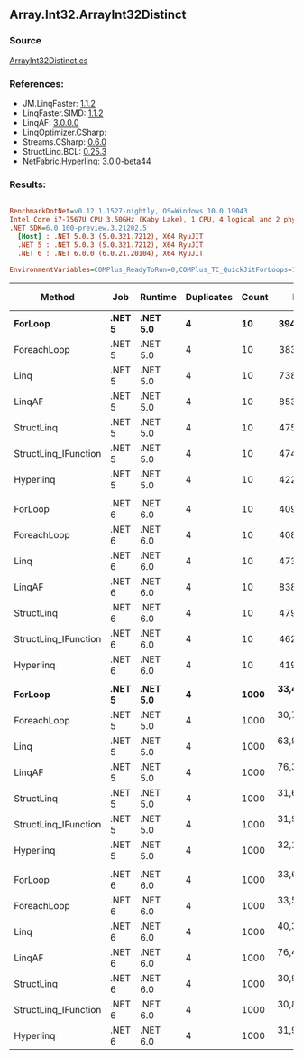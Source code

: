 ﻿## Array.Int32.ArrayInt32Distinct

### Source
[ArrayInt32Distinct.cs](../LinqBenchmarks/Array/Int32/ArrayInt32Distinct.cs)

### References:
- JM.LinqFaster: [1.1.2](https://www.nuget.org/packages/JM.LinqFaster/1.1.2)
- LinqFaster.SIMD: [1.1.2](https://www.nuget.org/packages/LinqFaster.SIMD/1.0.3)
- LinqAF: [3.0.0.0](https://www.nuget.org/packages/LinqAF/3.0.0.0)
- LinqOptimizer.CSharp: [](https://www.nuget.org/packages/LinqOptimizer.CSharp/)
- Streams.CSharp: [0.6.0](https://www.nuget.org/packages/Streams.CSharp/0.6.0)
- StructLinq.BCL: [0.25.3](https://www.nuget.org/packages/StructLinq.BCL/0.25.3)
- NetFabric.Hyperlinq: [3.0.0-beta44](https://www.nuget.org/packages/NetFabric.Hyperlinq/3.0.0-beta44)

### Results:
``` ini

BenchmarkDotNet=v0.12.1.1527-nightly, OS=Windows 10.0.19043
Intel Core i7-7567U CPU 3.50GHz (Kaby Lake), 1 CPU, 4 logical and 2 physical cores
.NET SDK=6.0.100-preview.3.21202.5
  [Host] : .NET 5.0.3 (5.0.321.7212), X64 RyuJIT
  .NET 5 : .NET 5.0.3 (5.0.321.7212), X64 RyuJIT
  .NET 6 : .NET 6.0.0 (6.0.21.20104), X64 RyuJIT

EnvironmentVariables=COMPlus_ReadyToRun=0,COMPlus_TC_QuickJitForLoops=1,COMPlus_TieredPGO=1  

```
|               Method |    Job |  Runtime | Duplicates | Count |        Mean |     Error |    StdDev | Ratio | RatioSD |   Gen 0 | Gen 1 | Gen 2 | Allocated |
|--------------------- |------- |--------- |----------- |------ |------------:|----------:|----------:|------:|--------:|--------:|------:|------:|----------:|
|              **ForLoop** | **.NET 5** | **.NET 5.0** |          **4** |    **10** |    **394.6 ns** |   **1.26 ns** |   **1.11 ns** |  **1.00** |    **0.00** |  **0.3209** |     **-** |     **-** |     **672 B** |
|          ForeachLoop | .NET 5 | .NET 5.0 |          4 |    10 |    383.0 ns |   1.64 ns |   1.28 ns |  0.97 |    0.01 |  0.3209 |     - |     - |     672 B |
|                 Linq | .NET 5 | .NET 5.0 |          4 |    10 |    738.5 ns |   2.85 ns |   2.66 ns |  1.87 |    0.01 |  0.2899 |     - |     - |     608 B |
|               LinqAF | .NET 5 | .NET 5.0 |          4 |    10 |    853.8 ns |  10.87 ns |  10.17 ns |  2.16 |    0.03 |  0.6189 |     - |     - |   1,296 B |
|           StructLinq | .NET 5 | .NET 5.0 |          4 |    10 |    475.6 ns |   2.49 ns |   2.33 ns |  1.21 |    0.01 |  0.0153 |     - |     - |      32 B |
| StructLinq_IFunction | .NET 5 | .NET 5.0 |          4 |    10 |    474.0 ns |   5.57 ns |   5.21 ns |  1.20 |    0.01 |       - |     - |     - |         - |
|            Hyperlinq | .NET 5 | .NET 5.0 |          4 |    10 |    422.0 ns |   1.25 ns |   1.17 ns |  1.07 |    0.01 |       - |     - |     - |         - |
|                      |        |          |            |       |             |           |           |       |         |         |       |       |           |
|              ForLoop | .NET 6 | .NET 6.0 |          4 |    10 |    409.4 ns |   1.78 ns |   1.66 ns |  1.00 |    0.00 |  0.3171 |     - |     - |     664 B |
|          ForeachLoop | .NET 6 | .NET 6.0 |          4 |    10 |    408.2 ns |   2.20 ns |   2.06 ns |  1.00 |    0.01 |  0.3171 |     - |     - |     664 B |
|                 Linq | .NET 6 | .NET 6.0 |          4 |    10 |    473.3 ns |   1.49 ns |   1.32 ns |  1.16 |    0.00 |  0.3128 |     - |     - |     656 B |
|               LinqAF | .NET 6 | .NET 6.0 |          4 |    10 |    838.4 ns |   3.24 ns |   2.87 ns |  2.05 |    0.01 |  0.6189 |     - |     - |   1,296 B |
|           StructLinq | .NET 6 | .NET 6.0 |          4 |    10 |    479.6 ns |   2.09 ns |   1.96 ns |  1.17 |    0.01 |  0.0153 |     - |     - |      32 B |
| StructLinq_IFunction | .NET 6 | .NET 6.0 |          4 |    10 |    462.8 ns |   2.30 ns |   1.92 ns |  1.13 |    0.01 |       - |     - |     - |         - |
|            Hyperlinq | .NET 6 | .NET 6.0 |          4 |    10 |    419.8 ns |   1.87 ns |   1.66 ns |  1.02 |    0.01 |       - |     - |     - |         - |
|                      |        |          |            |       |             |           |           |       |         |         |       |       |           |
|              **ForLoop** | **.NET 5** | **.NET 5.0** |          **4** |  **1000** | **33,426.1 ns** | **141.78 ns** | **132.62 ns** |  **1.00** |    **0.00** | **27.7710** |     **-** |     **-** |  **58,672 B** |
|          ForeachLoop | .NET 5 | .NET 5.0 |          4 |  1000 | 30,732.3 ns | 464.93 ns | 362.99 ns |  0.92 |    0.01 | 27.7710 |     - |     - |  58,672 B |
|                 Linq | .NET 5 | .NET 5.0 |          4 |  1000 | 63,944.2 ns | 150.62 ns | 133.52 ns |  1.91 |    0.01 | 15.7471 |     - |     - |  33,104 B |
|               LinqAF | .NET 5 | .NET 5.0 |          4 |  1000 | 76,392.9 ns | 205.29 ns | 181.99 ns |  2.29 |    0.01 | 53.9551 |     - |     - | 113,184 B |
|           StructLinq | .NET 5 | .NET 5.0 |          4 |  1000 | 31,681.2 ns |  94.23 ns |  78.68 ns |  0.95 |    0.00 |       - |     - |     - |      32 B |
| StructLinq_IFunction | .NET 5 | .NET 5.0 |          4 |  1000 | 31,981.1 ns | 552.24 ns | 431.15 ns |  0.96 |    0.01 |       - |     - |     - |         - |
|            Hyperlinq | .NET 5 | .NET 5.0 |          4 |  1000 | 32,167.1 ns | 160.73 ns | 142.48 ns |  0.96 |    0.01 |       - |     - |     - |         - |
|                      |        |          |            |       |             |           |           |       |         |         |       |       |           |
|              ForLoop | .NET 6 | .NET 6.0 |          4 |  1000 | 33,683.8 ns | 120.97 ns | 113.16 ns |  1.00 |    0.00 | 27.7710 |     - |     - |  58,664 B |
|          ForeachLoop | .NET 6 | .NET 6.0 |          4 |  1000 | 33,569.3 ns | 364.07 ns | 340.55 ns |  1.00 |    0.01 | 27.7710 |     - |     - |  58,664 B |
|                 Linq | .NET 6 | .NET 6.0 |          4 |  1000 | 40,361.9 ns | 299.93 ns | 280.56 ns |  1.20 |    0.01 | 27.7710 |     - |     - |  58,656 B |
|               LinqAF | .NET 6 | .NET 6.0 |          4 |  1000 | 76,485.5 ns | 699.47 ns | 654.28 ns |  2.27 |    0.02 | 53.9551 |     - |     - | 113,184 B |
|           StructLinq | .NET 6 | .NET 6.0 |          4 |  1000 | 30,916.0 ns |  68.93 ns |  57.56 ns |  0.92 |    0.00 |       - |     - |     - |      32 B |
| StructLinq_IFunction | .NET 6 | .NET 6.0 |          4 |  1000 | 30,824.5 ns | 119.85 ns | 106.24 ns |  0.92 |    0.00 |       - |     - |     - |         - |
|            Hyperlinq | .NET 6 | .NET 6.0 |          4 |  1000 | 31,912.3 ns | 169.17 ns | 158.24 ns |  0.95 |    0.00 |       - |     - |     - |         - |
